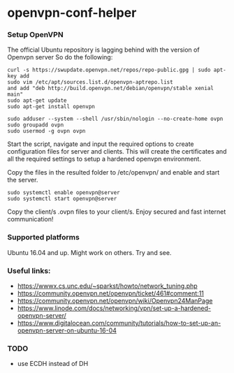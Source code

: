 # openvpn-conf-helper

### Setup OpenVPN
The official Ubuntu repository is lagging behind with the version of Openvpn server
So do the following:
```
curl -s https://swupdate.openvpn.net/repos/repo-public.gpg | sudo apt-key add
sudo vim /etc/apt/sources.list.d/openvpn-aptrepo.list
and add "deb http://build.openvpn.net/debian/openvpn/stable xenial main"
sudo apt-get update
sudo apt-get install openvpn
```
```
sudo adduser --system --shell /usr/sbin/nologin --no-create-home ovpn
sudo groupadd ovpn
sudo usermod -g ovpn ovpn
```
Start the script, navigate and input the required options to create configuration files for server and clients. This will create the certificates and all the required settings to setup a hardened openvpn environment.

Copy the files in the resulted folder to /etc/openvpn/ and enable and start the server.
```
sudo systemctl enable openvpn@server
sudo systemctl start openvpn@server
```
Copy the client/s .ovpn files to your client/s.
Enjoy secured and fast internet communication!

### Supported platforms
Ubuntu 16.04 and up. Might work on others. Try and see.

### Useful links:
- https://wwwx.cs.unc.edu/~sparkst/howto/network_tuning.php
- https://community.openvpn.net/openvpn/ticket/461#comment:11
- https://community.openvpn.net/openvpn/wiki/Openvpn24ManPage
- https://www.linode.com/docs/networking/vpn/set-up-a-hardened-openvpn-server/
- https://www.digitalocean.com/community/tutorials/how-to-set-up-an-openvpn-server-on-ubuntu-16-04

### TODO
- use ECDH instead of DH
